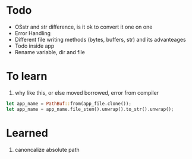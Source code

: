 # Todo
- OSstr and str difference, is it ok to convert it one on one  
- Error Handling   
- Different file writing methods (bytes, buffers, str) and its advanteages   
- Todo inside app  
- Rename variable, dir and file 

# To learn 
1. why like this, or else moved borrowed, error from compiler
```rust 
let app_name = PathBuf::from(app_file.clone());
let app_name = app_name.file_stem().unwrap().to_str().unwrap();
```   

# Learned 
1. canoncalize absolute path


